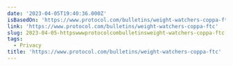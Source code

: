 ```yaml
---
date: '2023-04-05T19:40:36.000Z'
isBasedOn: 'https://www.protocol.com/bulletins/weight-watchers-coppa-ftc'
link: 'https://www.protocol.com/bulletins/weight-watchers-coppa-ftc'
slug: 2023-04-05-httpswwwprotocolcombulletinsweight-watchers-coppa-ftc
tags:
  - Privacy
title: 'https://www.protocol.com/bulletins/weight-watchers-coppa-ftc'
---
```


